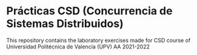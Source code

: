 # Prácticas CSD (Concurrencia de Sistemas Distribuidos)

This repository contains the laboratory exercises made for CSD course of Universidad Politécnica de Valencia (UPV) AA 2021-2022
